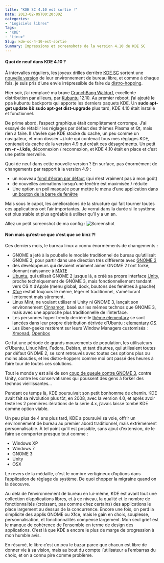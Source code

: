 ```yaml
---
title: "KDE SC 4.10 est sortie !"
Date: 2013-02-09T00:20:00Z
categories: 
- "Logiciels libres"
Tags: 
- "KDE"
- "Linux"
Slug: kde-sc-4-10-est-sortie
Summary: Impressions et screenshots de la version 4.10 de KDE SC
---
```



#### Quoi de neuf dans KDE 4.10 ?
À intervalles réguliers, les joyeux drilles derrière <a title="KDE SC" href="http://www.kde.org">KDE SC</a> sortent une <a title="L’annonce sur dot.kde.org" href="http://dot.kde.org/2013/02/06/410-release-plasma-workspaces-applications-and-development-platform">nouvelle version</a> de leur environnement de bureau libre, et comme à chaque fois, je suis pris d’une envie irrépressible de faire du <a title="Relevant xkcd" href="http://xkcd.com/456/">distro-hopping</a>.

Hier soir, j’ai remplacé ma brave <a title="CrunchBang" href="http://crunchbang.org/about">CrunchBang Waldorf</a>, excellente distribution par ailleurs, par <a title="Le site de Kubuntu" href="http://www.kubuntu.org">Kubuntu</a> 12.10. Au premier reboot, j’ai ajouté le ppa kubuntu backports qui apporte les derniers paquets KDE. Un **sudo apt-get update &amp;&amp; sudo apt-get dist-upgrade** plus tard, KDE 4.10 était installé et fonctionnel.

De prime abord, l’aspect graphique était complètement corrompu. J’ai essayé de rétablir les réglages par défaut des thèmes Plasma et Qt, mais rien à faire. Il s’avère que KDE stocke du cache, un peu comme un navigateur, et mon dossier ~/.kde qui contenait tous mes réglages KDE, contenait du cache de la version 4.9 qui créait ces désagréments. Un petit **rm -r ~/.kde**, déconnexion / reconnexion, et KDE 4.10 était en place et c’est une petite merveille.

Quoi de neuf dans cette nouvelle version ? En surface, pas énormément de changements par rapport à la version 4.9 :

* un nouveau [fond d’écran par défaut](/img/plasma-empty.jpg) (qui n’est vraiment pas à mon goût)
* de nouvelles animations lorsqu’une fenêtre est maximisée / réduite
* Une option un poil masquée pour mettre le [menu d’une application dans un bouton de la barre de fenêtre](/img/kwin-appmenu.gif)

Mais sous le capot, les améliorations de la structure qui fait tourner toutes ces applications ont l’air importantes. Je verrai dans la durée si le système est plus stable et plus agréable à utiliser qu’il y a un an.

Allez un petit screenshot de ma config :
![Screenshot](/img/capture.png)

#### Non mais qu’est-ce que c’est que ce binz ?!
Ces derniers mois, le bureau linux a connu énorméments de changements :

* GNOME a jeté à la poubelle le modèle traditionnel de bureau qu’utilisait GNOME 2, pour partir dans une direction très différente avec <a title="GNOME 3" href="http://www.gnome.org/gnome-3/">GNOME 3</a>
* des développeurs qui devaient vraiment aimer GNOME 2 l’ont forké, donnant naissance à <a title="MATE Desktop" href="http://mate-desktop.org/">MATE</a>
* <a href="http://www.ubuntu.com">Ubuntu</a>, qui utilisait GNOME 2 jusque là,  a créé sa propre interface <a href="http://unity.ubuntu.com/">Unity</a>, proche techniquement de GNOME 3, mais fonctionnellement tendant vers OS X d’Apple (menu global, dock, boutons des fenêtres à gauche)
* <a title="Xfce" href="http://www.xfce.org">Xfce</a> restait toujours le même, léger et traditionnel, s’améliorant lentement mais sûrement.
* Linux Mint, ne voulant utiliser ni Unity ni GNOME 3, lançait son environnement <a title="Cinnamon" href="http://cinnamon.linuxmint.com/">Cinnamon</a>, basé sur les mêmes technos que GNOME 3, mais avec une approche plus traditionnelle de l’interface.
* Les personnes hyper trendy derrière le <a title="Elementary sur Deviant Art" href="http://danrabbit.deviantart.com/art/elementary-gtk-theme-83104033">thème elementary</a> se sont lancées dans leur propre distribution dérivée d’Ubuntu : <a title="Plus Mac OSX, tu meurs" href="http://elementaryos.org/">elementary OS</a>.
* Les über-geeks restèrent sur leurs Window Managers customisés : <a title="Xmonad, un WM en mosaïque" href="http://xmonad.org/">Xmonad</a>, <a title="Openbox, un WM flotant" href="http://openbox.org/">Openbox</a>

Ce fut une période de grands mouvements de population, les utilisateurs d’Ubuntu, Linux Mint, Fedora, Debian, et tant d’autres, qui utilisaient toutes par défaut GNOME 2, se sont retrouvés avec toutes ces options plus ou moins abouties, et les distro-hoppers comme moi ont passé des heures à faire tour de toutes ces solutions.

Tout le monde y est allé de son <a title="Linus himself bashes GNOME 3" href="https://plus.google.com/102150693225130002912/posts/UkoAaLDpF4i">coup de gueule contre GNOME 3</a>, contre Unity, contre les conservatismes qui poussent des gens à forker des technos vieillissantes…

Pendant ce temps là, KDE poursuivait son petit bonhomme de chemin. KDE avait fait sa révolution plus tôt, en 2008, avec la version 4.0, et après avoir testé les 2 premières itérations de la série 4.x, j’avais laissé tombé KDE comme option viable.

Un peu plus de 4 ans plus tard, KDE a poursuivi sa voie, offrir un environnement de bureau au premier abord traditionnel, mais extrèmement personnalisable. À tel point qu’il est possible, sans ajout d’extension, de le faire se comporter presque tout comme :

* Windows XP
* Windows 7
* GNOME 3
* Unity
* OSX

Le revers de la médaille, c’est le nombre vertigineux d’options dans l’application de réglage du système. De quoi chopper la migraine quand on la découvre.

Au delà de l’environnement de bureau en lui-même, KDE est avant tout une collection d’applications libres, et à ce niveau, la qualité et le nombre de fonctionnalités (croissant, pas comme chez certains) des applications le place largement au dessus de la concurrence. Encore une fois, on perd la simplicité des applis GNOME ou Xfce, mais le gain en choix, souplesse, personnalisation, et fonctionnalités compense largement. Mon seul grief est le manque de cohérence de l’ensemble en terme de design des applications. C’est là que KDE a encore le plus de marge de progression à mon humble avis.

En résumé, le libre c’est un peu le bazar parce que chacun est libre de donner vie à sa vision, mais au bout du compte l’utilisateur a l’embarras du choix, et on a connu pire comme problème.
